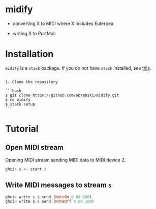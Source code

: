 # midify

- converting X to MIDI
  where
    X includes Euterpea
    
- writing X to PortMidi

# Installation

`midify` is a `stack` package. If you do not have `stack` installed, see [this](https://docs.haskellstack.org/en/stable/install_and_upgrade/).

```bash

```

    1. Clone the repository
    
    ```bash
    $ git clone https://github.com/obrebski/midify.git
    $ cd midify
    $ stack setup
    ```

# Tutorial

## Open MIDI stream

Opening MIDI stream sending MIDI data to MIDI device 2.

```Haskell
ghci> s <- start 2
```

## Write MIDI messages to stream `s`

```Haskell
ghci> write s $ send (NoteOn 0 60 100)
ghci> write s $ send (NoteOff 0 60 100)
```
